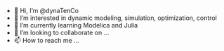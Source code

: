 - 👋 Hi, I’m @dynaTenCo
- 👀 I’m interested in dynamic modeling, simulation, optimization, control
- 🌱 I’m currently learning Modelica and Julia
- 💞️ I’m looking to collaborate on ...
- 📫 How to reach me ...

<!---
dynaTenCo/dynaTenCo is a ✨ special ✨ repository because its `README.md` (this file) appears on your GitHub profile.
You can click the Preview link to take a look at your changes.
--->
